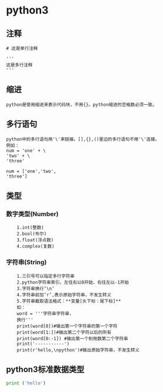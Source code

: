 # python3
## 注释 

	# 这是单行注释
	
	''' 
	这是多行注释
	'''  

## 缩进

	python是使用缩进来表示代码块，不用{}。python缩进的空格数必须一致。

## 多行语句

	python中的多行语句用'\'来链接。[],{},()里边的多行语句不用'\'连接。
	例如：
	num = 'one' + \
	'two' + \
	'three'

	num = ['one','two',
	'three']	

## 类型	


### 数字类型(Number)
	
		1.int(整数)
		2.bool(布尔)
		3.float(浮点数)
		4.complex(复数) 

### 字符串(String)
		
		1.三引号可以指定多行字符串
		2.python字符串索引，左往右以0开始，右往左以-1开始
		3.字符串换行‘\n’
		4.字符串前加‘r’,表示原始字符串，不发生转义
		5.字符串截取语法格式：**变量[头下标：尾下标]**
		如：
		word = '''字符串字符串，
		换行'''
		print(word[0])#输出第一个字符串的第一个字符
		print(word[1:])#输出第二个字符以后的所有
		print(word[0:-1]) #输出第一个到倒数第二个字符串
		print('-----------')
		print(r'hello,\npython')#输出原始字符串，不发生转义

## python3标准数据类型

```python
print ('hello')
```


